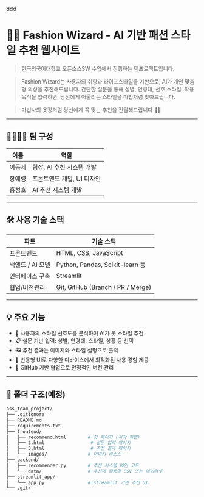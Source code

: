 ddd
# 🧙‍♀️ Fashion Wizard - AI 기반 패션 스타일 추천 웹사이트

> 한국외국어대학교 오픈소스SW 수업에서 진행하는 팀프로젝트입니다.

> Fashion Wizard는 사용자의 취향과 라이프스타일을 기반으로, AI가 개인 맞춤형 의상을 추천해드립니다.
간단한 설문을 통해 성별, 연령대, 선호 스타일, 착용 목적을 입력하면, 당신에게 어울리는 스타일을 마법처럼 찾아드립니다.

> 마법사의 옷장처럼 당신에게 꼭 맞는 추천을 전달해드립니다 🎩✨

---

## 👨‍👩‍👧‍👦 팀 구성

| 이름 | 역할 |
|------|------|
| 이동제 | 팀장, AI 추천 시스템 개발 |
| 장예령 | 프론트엔드 개발, UI 디자인 |
| 홍성호 | AI 추천 시스템 개발 |

---

## 🛠️ 사용 기술 스택

| 파트            | 기술 스택                        |
|-----------------|----------------------------------|
| 프론트엔드       | HTML, CSS, JavaScript             |
| 백엔드 / AI 모델 | Python, Pandas, Scikit-learn 등   |
| 인터페이스 구축  | Streamlit                         |
| 협업/버전관리     | Git, GitHub (Branch / PR / Merge) |

---

## 💡 주요 기능

- 👕 사용자의 스타일 선호도를 분석하여 AI가 옷 스타일 추천
- 📋 설문 기반 입력: 성별, 연령대, 스타일, 상황 등 선택
- 🖼️ 추천 결과는 이미지와 스타일 설명으로 출력
- 📱 반응형 UI로 다양한 디바이스에서 최적화된 사용 경험 제공
- 🔗 GitHub 기반 협업으로 안정적인 버전 관리

---

## 📁 폴더 구조(예정)
   
```bash
oss_team_project/
├── .gitignore
├── README.md
├── requirements.txt
├── frontend/
│   ├── recommend.html        # 첫 페이지 (시작 화면)
│   ├── 2.html                 # 설문 입력 페이지
│   ├── 3.html                 # 추천 결과 페이지
│   └── images/               # 이미지 리소스
├── backend/
│   ├── recommender.py        # 추천 시스템 메인 코드
│   └── data/                 # 추천에 활용할 CSV 또는 데이터셋
├── streamlit_app/
│   └── app.py                # Streamlit 기반 추천 UI
└── .git/


